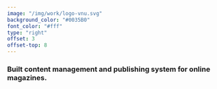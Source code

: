 ```yaml
---
image: "/img/work/logo-vnu.svg"
background_color: "#0035B0"
font_color: "#fff"
type: "right"
offset: 3
offset-top: 8
---
```

### Built content management and publishing system for online magazines.
